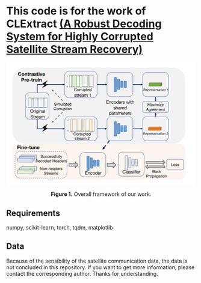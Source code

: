# This code is for the work of CLExtract [(A Robust Decoding System for Highly Corrupted Satellite Stream Recovery)](https://openreview.net/forum?id=r-gYaqIG_G)

<p align="center">
<img src="./pictures/framework0.PNG" width = "700" alt="" align=center />
<br><br>
<b>Figure 1.</b> Overall framework of our work.
</p>

## Requirements
numpy, scikit-learn, torch, tqdm, matplotlib

## Data
Because of the sensibility of the satellite communication data, the data is not concluded in this repository. If you want to get more information, please contact the corresponding author. Thanks for understanding.




